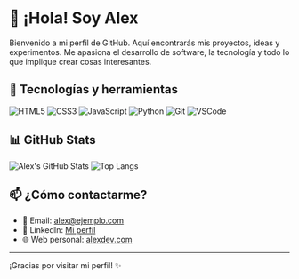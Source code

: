 # 👋 ¡Hola! Soy Alex

Bienvenido a mi perfil de GitHub. Aquí encontrarás mis proyectos, ideas y experimentos. Me apasiona el desarrollo de software, la tecnología y todo lo que implique crear cosas interesantes.

## 🚀 Tecnologías y herramientas

![HTML5](https://img.shields.io/badge/-HTML5-E34F26?style=flat-square&logo=html5&logoColor=white)
![CSS3](https://img.shields.io/badge/-CSS3-1572B6?style=flat-square&logo=css3)
![JavaScript](https://img.shields.io/badge/-JavaScript-F7DF1E?style=flat-square&logo=javascript&logoColor=black)
![Python](https://img.shields.io/badge/-Python-3776AB?style=flat-square&logo=python&logoColor=white)
![Git](https://img.shields.io/badge/-Git-F05032?style=flat-square&logo=git&logoColor=white)
![VSCode](https://img.shields.io/badge/-VS%20Code-007ACC?style=flat-square&logo=visual-studio-code)

## 📊 GitHub Stats

![Alex's GitHub Stats](https://github-readme-stats.vercel.app/api?username=Alex&show_icons=true&theme=tokyonight)
![Top Langs](https://github-readme-stats.vercel.app/api/top-langs/?username=Alex&layout=compact&theme=tokyonight)

## 📫 ¿Cómo contactarme?

- 📧 Email: alex@ejemplo.com  
- 💼 LinkedIn: [Mi perfil](https://www.linkedin.com/in/alex/)  
- 🌐 Web personal: [alexdev.com](https://alexdev.com)

---

¡Gracias por visitar mi perfil! ✨
